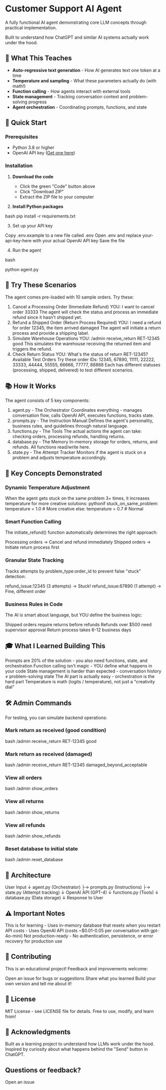 # Customer Support AI Agent

A fully functional AI agent demonstrating core LLM concepts through practical implementation.

Built to understand how ChatGPT and similar AI systems actually work under the hood.

## 🎯 What This Teaches

- **Auto-regressive text generation** - How AI generates text one token at a time
- **Temperature and sampling** - What these parameters actually do (with math!)
- **Function calling** - How agents interact with external tools
- **State management** - Tracking conversation context and problem-solving progress
- **Agent orchestration** - Coordinating prompts, functions, and state

## 🚀 Quick Start

### Prerequisites
- Python 3.8 or higher
- OpenAI API key ([Get one here](https://platform.openai.com/api-keys))

### Installation

1. **Download the code**
   - Click the green "Code" button above
   - Click "Download ZIP"
   - Extract the ZIP file to your computer

2. **Install Python packages**

bash
   pip install -r requirements.txt

3. Set up your API key

Copy .env.example to a new file called .env
Open .env and replace your-api-key-here with your actual OpenAI API key
Save the file


4. Run the agent

bash   

python agent.py


## 💬 Try These Scenarios
The agent comes pre-loaded with 10 sample orders. Try these:
1. Cancel a Processing Order (Immediate Refund)
YOU: I want to cancel order 33333
The agent will check the status and process an immediate refund since it hasn't shipped yet.
2. Refund a Shipped Order (Return Process Required)
YOU: I need a refund for order 12345, the item arrived damaged
The agent will initiate a return process and provide a shipping label.
3. Simulate Warehouse Operations
YOU: /admin receive_return RET-12345 good
This simulates the warehouse receiving the returned item and triggers the refund.
4. Check Return Status
YOU: What's the status of return RET-12345?
Available Test Orders
Try these order IDs: 12345, 67890, 11111, 22222, 33333, 44444, 55555, 66666, 77777, 88888
Each has different statuses (processing, shipped, delivered) to test different scenarios.

## 📚 How It Works
The agent consists of 5 key components:
1. agent.py - The Orchestrator
Coordinates everything - manages conversation flow, calls OpenAI API, executes functions, tracks state.
2. prompts.py - The Instruction Manual
Defines the agent's personality, business rules, and guidelines through natural language.
3. functions.py - The Tools
The actual actions the agent can take: checking orders, processing refunds, handling returns.
4. database.py - The Memory
In-memory storage for orders, returns, and refunds. All functions read/write here.
5. state.py - The Attempt Tracker
Monitors if the agent is stuck on a problem and adjusts temperature accordingly.

## 🧠 Key Concepts Demonstrated

### Dynamic Temperature Adjustment

When the agent gets stuck on the same problem 3+ times, it increases temperature for more creative solutions:
pythonif stuck_on_same_problem:
    temperature = 1.0  # More creative
else:
    temperature = 0.7  # Normal

### Smart Function Calling

The initiate_refund() function automatically determines the right approach:

Processing orders → Cancel and refund immediately
Shipped orders → Initiate return process first

### Granular State Tracking

Tracks attempts by problem_type:order_id to prevent false "stuck" detection:

refund_issue:12345 (3 attempts) → Stuck!
refund_issue:67890 (1 attempt) → Fine, different order

### Business Rules in Code

The AI is smart about language, but YOU define the business logic:

Shipped orders require returns before refunds
Refunds over $500 need supervisor approval
Return process takes 6-12 business days

## 🎓 What I Learned Building This

Prompts are 20% of the solution - you also need functions, state, and orchestration
Function calling isn't magic - YOU define what happens in your code
State management is harder than expected - conversation history ≠ problem-solving state
The AI part is actually easy - orchestration is the hard part
Temperature is math (logits / temperature), not just a "creativity dial"

## 🛠️ Admin Commands

For testing, you can simulate backend operations:
### Mark return as received (good condition)
bash
/admin receive_return RET-12345 good

### Mark return as received (damaged)
bash
/admin receive_return RET-12345 damaged_beyond_acceptable

### View all orders
bash
/admin show_orders

### View all returns
bash
/admin show_returns

### View all refunds
bash
/admin show_refunds

### Reset database to initial state
bash
/admin reset_database


## 📝 Architecture

User Input
    ↓
agent.py (Orchestrator)
    ├→ prompts.py (Instructions)
    ├→ state.py (Attempt tracking)
    ↓
OpenAI API (GPT-4)
    ↓
functions.py (Tools)
    ↓
database.py (Data storage)
    ↓
Response to User


## ⚠️ Important Notes

This is for learning - Uses in-memory database that resets when you restart
API costs - Uses OpenAI API (costs ~$0.01-0.05 per conversation with gpt-4o-mini)
Not production-ready - No authentication, persistence, or error recovery for production use

## 🤝 Contributing
This is an educational project! Feedback and improvements welcome:

Open an issue for bugs or suggestions
Share what you learned
Build your own version and tell me about it!

## 📄 License
MIT License - see LICENSE file for details.
Free to use, modify, and learn from!

## 🙏 Acknowledgments
Built as a learning project to understand how LLMs work under the hood.
Inspired by curiosity about what happens behind the "Send" button in ChatGPT.

## Questions or feedback?
Open an issue 
